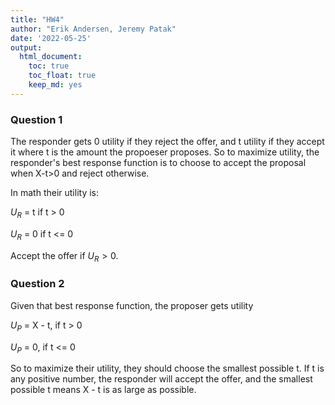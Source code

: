 ```yaml
---
title: "HW4"
author: "Erik Andersen, Jeremy Patak"
date: '2022-05-25'
output: 
  html_document:
    toc: true
    toc_float: true
    keep_md: yes
---
```




### Question 1

The responder gets 0 utility if they reject the offer, and t utility if they accept it where t is the amount the propoeser proposes. So to maximize utility, the responder's best response function is to choose to accept the proposal when X-t>0 and reject otherwise.

In math their utility is:

$U_R$ = t if t > 0 

$U_R$ = 0 if t <= 0

Accept the offer if $U_R > 0$.

### Question 2

Given that best response function, the proposer gets utility

$U_P$ = X - t, if t > 0

$U_P$ = 0, if t <= 0

So to maximize their utility, they should choose the smallest possible t. If t is any positive number, the responder will accept the offer, and the smallest possible t means X - t is as large as possible. 
